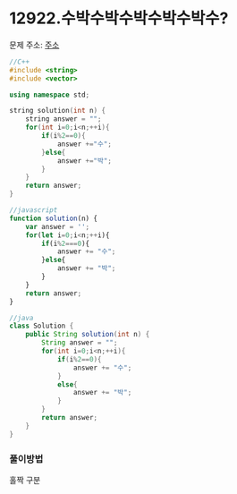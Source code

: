 # 12922.수박수박수박수박수박수?

문제 주소: [주소](https://programmers.co.kr/learn/courses/30/lessons/12922)

```c++
//C++
#include <string>
#include <vector>

using namespace std;

string solution(int n) {
    string answer = "";
    for(int i=0;i<n;++i){
        if(i%2==0){
            answer +="수";    
        }else{
            answer +="박";   
        }
    }
    return answer;
}
```

```javascript
//javascript
function solution(n) {
    var answer = '';
    for(let i=0;i<n;++i){
        if(i%2===0){
            answer += "수";
        }else{
            answer += "박";
        }
    }
    return answer;
}
```

```java
//java
class Solution {
    public String solution(int n) {
        String answer = "";
        for(int i=0;i<n;++i){
            if(i%2==0){
                answer += "수";
            }
            else{
                answer += "박";
            }
        }
        return answer;
    }
}
```



### 풀이방법

홀짝 구분